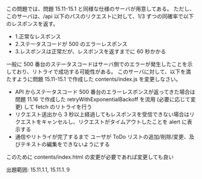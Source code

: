 この問題では、問題 15.11-15.1 と同様な仕様のサーバが用意してある。
ただし、このサーバは、/api 以下のパスのリクエストに対して、1/3 ずつの同確率で以下のレスポンスを返す。

- 1.正常なレスポンス
- 2.ステータスコードが 500 のエラーレスポンス
- 3.レスポンスは正常だが、レスポンスを返すまでに 60 秒かかる

一般に 500 番台のステータスコードはサーバ側でのエラーが発生したことを示しており、リトライで成功する可能性がある。
このサーバに対して、以下を満たすように問題 15.11-15.1 で作成した contents/index.js を変更しなさい。

- API からステータスコード 500 番台のエラーレスポンスが返ってきた場合は 問題 11.16 で作成した retryWithExponentialBackoff を流用 (必要に応じて変更) して fetch のリトライを行う
- リクエスト送出から 3 秒以上経過してもレスポンスを受信できない場合はリクエストをキャンセルし、リクエストがタイムアウトしたことを alert に表示する
- 通信やリトライが完了するまで ユーザが ToDo リストの追加/削除/変更、及びテキストの編集をできないようにする

このために contents/index.html の変更が必要であれば変更しても良い

出題範囲: 15.11.1.1, 15.11.1.９
